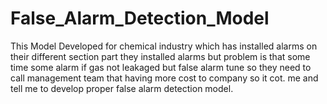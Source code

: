 # False_Alarm_Detection_Model
This Model Developed for chemical industry which has installed alarms on their different section part they installed alarms but problem is that some time some alarm if gas not leakaged but false alarm tune so they need to call management team that having more cost to company so it cot. me and tell me to develop proper false alarm detection model.
